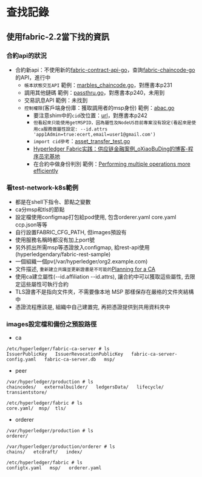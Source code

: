 # 查找記錄
## 使用fabric-2.2當下找的資訊
### 合約api的狀況
* 合約新api：不使用新的[fabric-contract-api-go](https://github.com/hyperledger/fabric-contract-api-go)，查詢[fabric-chaincode-go](https://github.com/hyperledger/fabric-chaincode-go)的API，進行中
  * `帳本狀態交互API` 範例：[marbles_chaincode.go](https://github.com/hyperledger/fabric/blob/release-1.4/examples/chaincode/go/marbles02/marbles_chaincode.go)，對應書本p231
  * 調用其他鏈碼 範例：[passthru.go](https://github.com/hyperledger/fabric/blob/release-1.4/examples/chaincode/go/passthru/passthru.go)，對應書本p240，未用到
  * 交易訊息API 範例：未找到
  * `控制權限`(客戶端身份庫：獲取調用者的msp身份) 範例：[abac.go](https://github.com/hyperledger/fabric-samples/blob/release-1.4/chaincode/abac/go/abac.go)
    * 要注意shim中的`cid`改位置：[url](https://github.com/hyperledger/fabric-chaincode-go/tree/release-2.2/pkg/cid)，對應書本p242
    * `但看起來只能使用getMSPID，因為屬性及NodeUS目前專案沒有設定(看起來是使用ca服務做屬性設定: --id.attrs 'app1Admin=true:ecert,email=user1@gmail.com')`
    * `import cid參考`：[asset_transfer_test.go](https://github.com/hyperledger/fabric-samples/blob/2b662e08b45b9cfadda23cc5da3bdf83d0be9d2e/asset-transfer-private-data/chaincode-go/chaincode/asset_transfer_test.go)
    * [Hyperledger Fabric实践：供应链金融案例_oXiaoBuDing的博客-程序员宅基地](https://www.cxyzjd.com/article/oXiaoBuDing/84655511)
    * 在合約中做身份判別 範例：[Performing multiple operations more efficiently](https://github.com/hyperledger/fabric-chaincode-go/tree/release-2.2/pkg/cid)

### 看test-network-k8s範例
* 都是在shell下指令、節點之變數
* ca分msp和tls的節點
* 設定檔使用configmap打包給pod使用, 包含orderer.yaml core.yaml ccp.json等等
* 自行設置FABRIC_CFG_PATH, 但images預設有
* 使用服務名稱時都沒有加上port號
* 另外抓出所需msp等憑證放入configmap, 給rest-api使用(hyperledgendary/fabric-rest-sample)
* 一個組織一個pv(/var/hyperledger/org2.example.com)
* 文件描述, `重新建立共識並更新證書是不可能的`[Planning for a CA](https://github.com/hyperledger/fabric-samples/blob/main/test-network-k8s/docs/CA.md#planning-for-a-ca)
* 使用ca建立屬性(--id.affiliation --id.attrs), 讓合約中可以獲取這些屬性, 去限定這些屬性可執行合約
* TLS證書不是指向文件夾，不需要像本地 MSP 那樣保存在嚴格的文件夾結構中
* 憑證流程應該是, 組織中自己建置完, 再把憑證提供到共用資料夾中

### images設定檔和備份之預設路徑
* ca
```
/etc/hyperledger/fabric-ca-server # ls 
IssuerPublicKey   IssuerRevocationPublicKey   fabric-ca-server-config.yaml   fabric-ca-server.db   msp/
```
* peer
```
/var/hyperledger/production # ls
chaincodes/   externalbuilder/   ledgersData/   lifecycle/   transientstore/

/etc/hyperledger/fabric # ls
core.yaml/  msp/  tls/

```
* orderer
```
/var/hyperledger/production # ls
orderer/

/var/hyperledger/production/orderer # ls
chains/   etcdraft/   index/

/etc/hyperledger/fabric # ls
configtx.yaml   msp/   orderer.yaml
```
